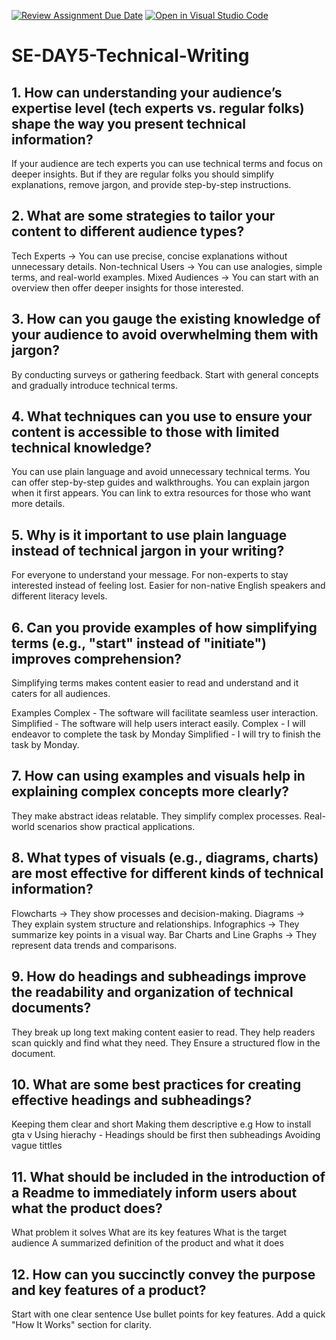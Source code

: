 [![Review Assignment Due Date](https://classroom.github.com/assets/deadline-readme-button-22041afd0340ce965d47ae6ef1cefeee28c7c493a6346c4f15d667ab976d596c.svg)](https://classroom.github.com/a/zsAR-pyY)
[![Open in Visual Studio Code](https://classroom.github.com/assets/open-in-vscode-2e0aaae1b6195c2367325f4f02e2d04e9abb55f0b24a779b69b11b9e10269abc.svg)](https://classroom.github.com/online_ide?assignment_repo_id=18444349&assignment_repo_type=AssignmentRepo)
# SE-DAY5-Technical-Writing
## 1. How can understanding your audience’s expertise level (tech experts vs. regular folks) shape the way you present technical information?
If your audience are tech experts you can use technical terms and focus on deeper insights. But if they are regular folks you should simplify explanations, remove jargon, and provide step-by-step instructions.

## 2. What are some strategies to tailor your content to different audience types?
Tech Experts → You can use precise, concise explanations without unnecessary details.
Non-technical Users → You can use analogies, simple terms, and real-world examples.
Mixed Audiences → You can start with an overview then offer deeper insights for those interested.

## 3. How can you gauge the existing knowledge of your audience to avoid overwhelming them with jargon?
 By conducting surveys or gathering feedback.
Start with general concepts and gradually introduce technical terms.

## 4. What techniques can you use to ensure your content is accessible to those with limited technical knowledge?
You can use plain language and avoid unnecessary technical terms.
You can offer step-by-step guides and walkthroughs.
You can explain jargon when it first appears.
You can link to extra resources for those who want more details.

## 5. Why is it important to use plain language instead of technical jargon in your writing?
For everyone to understand your message.
For non-experts to stay interested instead of feeling lost.
Easier for non-native English speakers and different literacy levels.

## 6. Can you provide examples of how simplifying terms (e.g., "start" instead of "initiate") improves comprehension?
Simplifying terms makes content easier to read and understand and it caters for all audiences.

Examples
Complex - The software will facilitate seamless user interaction.
Simplified - The software will help users interact easily.
Complex - I will endeavor to complete the task by Monday
Simplified - I will try to finish the task by Monday.

## 7. How can using examples and visuals help in explaining complex concepts more clearly?
They make abstract ideas relatable.
They simplify complex processes.
Real-world scenarios show practical applications.

## 8. What types of visuals (e.g., diagrams, charts) are most effective for different kinds of technical information?
Flowcharts → They show processes and decision-making.
Diagrams → They explain system structure and relationships.
Infographics → They summarize key points in a visual way.
Bar Charts and Line Graphs → They represent data trends and comparisons.

## 9. How do headings and subheadings improve the readability and organization of technical documents?
They break up long text making content easier to read.
They help readers scan quickly and find what they need.
They Ensure a structured flow in the document.

## 10. What are some best practices for creating effective headings and subheadings?
Keeping them clear and short
Making them descriptive e.g How to install gta v
Using hierachy - Headings should be first then subheadings
Avoiding vague tittles

## 11. What should be included in the introduction of a Readme to immediately inform users about what the product does?
What problem it solves
What are its key features
What is the target audience
A summarized definition of the product and what it does

## 12. How can you succinctly convey the purpose and key features of a product?
Start with one clear sentence 
Use bullet points for key features.
Add a quick "How It Works" section for clarity.
